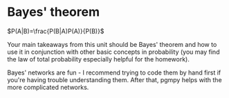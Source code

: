 # Bayes' theorem

$P(A|B)=\frac{P(B|A)P(A)}{P(B)}$

Your main takeaways from this unit should be Bayes' theorem and how to use it in conjunction with other basic concepts in probability (you may find the law of total probability especially helpful for the homework).

Bayes' networks are fun - I recommend trying to code them by hand first if you're having trouble understanding them. After that, pgmpy helps with the more complicated networks.